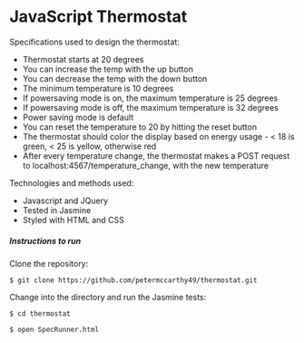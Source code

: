 JavaScript Thermostat
=====================


Specifications used to design the thermostat:

- Thermostat starts at 20 degrees
- You can increase the temp with the up button
- You can decrease the temp with the down button
- The minimum temperature is 10 degrees
- If powersaving mode is on, the maximum temperature is 25 degrees
- If powersaving mode is off, the maximum temperature is 32 degrees
- Power saving mode is default
- You can reset the temperature to 20 by hitting the reset button
- The thermostat should color the display based on energy usage - < 18 is green, < 25 is yellow, otherwise red
- After every temperature change, the thermostat makes a POST request to localhost:4567/temperature_change, with the new temperature

Technologies and methods used:

- Javascript and JQuery
- Tested in Jasmine
- Styled with HTML and CSS


##### Instructions to run

Clone the repository:

```
$ git clone https://github.com/petermccarthy49/thermostat.git
```

Change into the directory and run the Jasmine tests:

```
$ cd thermostat

$ open SpecRunner.html
```